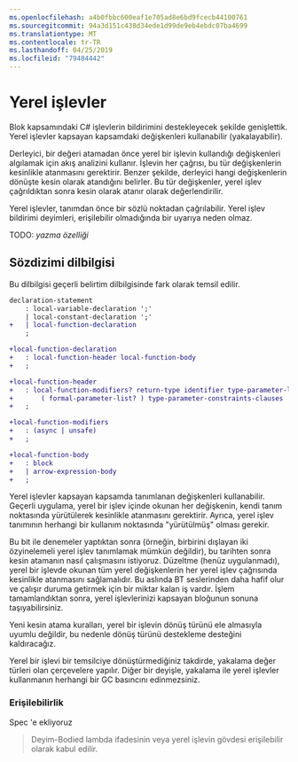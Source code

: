 ```yaml
---
ms.openlocfilehash: a4b0fbbc600eaf1e705ad8e6bd9fcecb44100761
ms.sourcegitcommit: 94a3d151c438d34ede1d99de9eb4ebdc07ba4699
ms.translationtype: MT
ms.contentlocale: tr-TR
ms.lasthandoff: 04/25/2019
ms.locfileid: "79484442"
---
```

# <a name="local-functions"></a>Yerel işlevler

Blok kapsamındaki C# işlevlerin bildirimini destekleyecek şekilde genişlettik. Yerel işlevler kapsayan kapsamdaki değişkenleri kullanabilir (yakalayabilir).

Derleyici, bir değeri atamadan önce yerel bir işlevin kullandığı değişkenleri algılamak için akış analizini kullanır. İşlevin her çağrısı, bu tür değişkenlerin kesinlikle atanmasını gerektirir. Benzer şekilde, derleyici hangi değişkenlerin dönüşte kesin olarak atandığını belirler. Bu tür değişkenler, yerel işlev çağrıldıktan sonra kesin olarak atanır olarak değerlendirilir.

Yerel işlevler, tanımdan önce bir sözlü noktadan çağrılabilir. Yerel işlev bildirimi deyimleri, erişilebilir olmadığında bir uyarıya neden olmaz.

TODO: _yazma özelliği_

## <a name="syntax-grammar"></a>Sözdizimi dilbilgisi

Bu dilbilgisi geçerli belirtim dilbilgisinde fark olarak temsil edilir.

```diff
declaration-statement
    : local-variable-declaration ';'
    | local-constant-declaration ';'
+   | local-function-declaration
    ;

+local-function-declaration
+   : local-function-header local-function-body
+   ;

+local-function-header
+   : local-function-modifiers? return-type identifier type-parameter-list?
+       ( formal-parameter-list? ) type-parameter-constraints-clauses
+   ;

+local-function-modifiers
+   : (async | unsafe)
+   ;

+local-function-body
+   : block
+   | arrow-expression-body
+   ;
```

Yerel işlevler kapsayan kapsamda tanımlanan değişkenleri kullanabilir. Geçerli uygulama, yerel bir işlev içinde okunan her değişkenin, kendi tanım noktasında yürütülerek kesinlikle atanmasını gerektirir. Ayrıca, yerel işlev tanımının herhangi bir kullanım noktasında "yürütülmüş" olması gerekir.

Bu bit ile denemeler yaptıktan sonra (örneğin, birbirini dışlayan iki özyinelemeli yerel işlev tanımlamak mümkün değildir), bu tarihten sonra kesin atamanın nasıl çalışmasını istiyoruz. Düzeltme (henüz uygulanmadı), yerel bir işlevde okunan tüm yerel değişkenlerin her yerel işlev çağrısında kesinlikle atanmasını sağlamalıdır. Bu aslında BT seslerinden daha hafif olur ve çalışır duruma getirmek için bir miktar kalan iş vardır. İşlem tamamlandıktan sonra, yerel işlevlerinizi kapsayan bloğunun sonuna taşıyabilirsiniz.

Yeni kesin atama kuralları, yerel bir işlevin dönüş türünü ele almasıyla uyumlu değildir, bu nedenle dönüş türünü destekleme desteğini kaldıracağız.

Yerel bir işlevi bir temsilciye dönüştürmediğiniz takdirde, yakalama değer türleri olan çerçevelere yapılır. Diğer bir deyişle, yakalama ile yerel işlevler kullanmanın herhangi bir GC basıncını edinmezsiniz.

### <a name="reachability"></a>Erişilebilirlik

Spec 'e ekliyoruz

> Deyim-Bodied lambda ifadesinin veya yerel işlevin gövdesi erişilebilir olarak kabul edilir.
